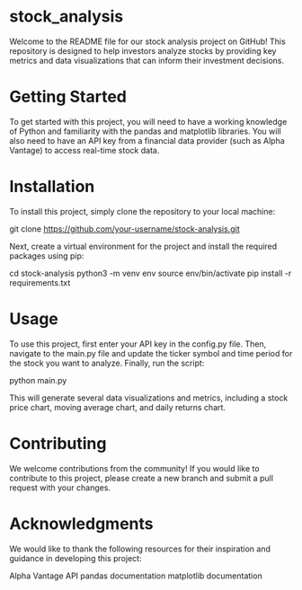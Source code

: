 # stock_analysis

Welcome to the README file for our stock analysis project on GitHub! This repository is designed to help investors analyze stocks by providing key metrics and data visualizations that can inform their investment decisions.

# Getting Started
To get started with this project, you will need to have a working knowledge of Python and familiarity with the pandas and matplotlib libraries. You will also need to have an API key from a financial data provider (such as Alpha Vantage) to access real-time stock data.

# Installation
To install this project, simply clone the repository to your local machine:

git clone https://github.com/your-username/stock-analysis.git

Next, create a virtual environment for the project and install the required packages using pip:

cd stock-analysis
python3 -m venv env
source env/bin/activate
pip install -r requirements.txt

# Usage
To use this project, first enter your API key in the config.py file. Then, navigate to the main.py file and update the ticker symbol and time period for the stock you want to analyze. Finally, run the script:

python main.py

This will generate several data visualizations and metrics, including a stock price chart, moving average chart, and daily returns chart.

# Contributing
We welcome contributions from the community! If you would like to contribute to this project, please create a new branch and submit a pull request with your changes.

# Acknowledgments
We would like to thank the following resources for their inspiration and guidance in developing this project:

Alpha Vantage API
pandas documentation
matplotlib documentation
